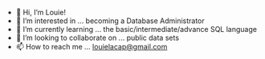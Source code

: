 - 👋 Hi, I’m Louie!
- 👀 I’m interested in ... becoming a Database Administrator
- 🌱 I’m currently learning ... the basic/intermediate/advance SQL language
- 💞️ I’m looking to collaborate on ... public data sets
- 📫 How to reach me ... louielacap@gmail.com

<!---
louieglacap/louieglacap is a ✨ special ✨ repository because its `README.md` (this file) appears on your GitHub profile.
You can click the Preview link to take a look at your changes.
--->
